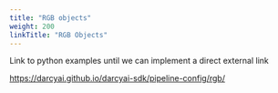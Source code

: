 ```yaml
---
title: "RGB objects"
weight: 200
linkTitle: "RGB Objects"
---
```

Link to python examples until we can implement a direct external link

https://darcyai.github.io/darcyai-sdk/pipeline-config/rgb/
